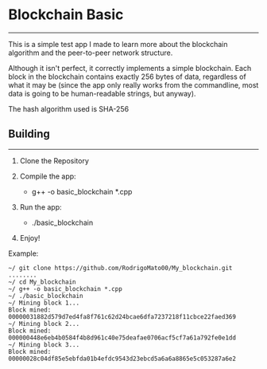 # Blockchain Basic
***

This is a simple test app I made to learn more about the blockchain algorithm and the peer-to-peer network structure.

Although it isn't perfect, it correctly implements a simple blockchain. Each block in the
blockchain contains exactly 256 bytes of data, regardless of what it may be (since the app
only really works from the commandline, most data is going to be human-readable strings, but anyway).

The hash algorithm used is SHA-256

## Building
***

1. Clone the Repository
2. Compile the app:
    
    - g++ -o basic_blockchain *.cpp
3. Run the app:
    
    - ./basic_blockchain
4. Enjoy!

Example:

```
~/ git clone https://github.com/RodrigoMato00/My_blockchain.git
........
~/ cd My_blockchain
~/ g++ -o basic_blockchain *.cpp
~/ ./basic_blockchain
~/ Mining block 1...
Block mined: 00000031882d579d7ed4fa8f761c62d24bcae6dfa7237218f11cbce22faed369
~/ Mining block 2...
Block mined: 000000448e6eb4b0584f4b8d961c40e75deafae0706acf5cf7a61a792fe0e1dd
~/ Mining block 3...
Block mined: 00000028c04df85e5ebfda01b4efdc9543d23ebcd5a6a6a8865e5c053287a6e2
```
